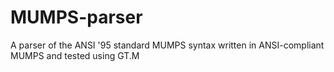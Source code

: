 MUMPS-parser
============

A parser of the ANSI '95 standard MUMPS syntax written in ANSI-compliant MUMPS and tested using GT.M
